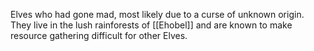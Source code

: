 Elves who had gone mad, most likely due to a curse of unknown origin. They live in the lush rainforests of [[Ehobel]] and are known to make resource gathering difficult for other Elves.